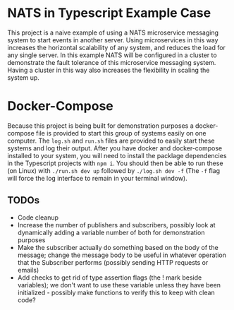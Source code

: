 # NATS in Typescript Example Case

This project is a naive example of using a NATS microservice messaging system to start events in another server. Using microservices in this way increases the horizontal scalability of any system, and reduces the load for any single server. In this example NATS will be configured in a cluster to demonstrate the fault tolerance of this microservice messaging system. Having a cluster in this way also increases the flexibility in scaling the system up.

# Docker-Compose

Because this project is being built for demonstration purposes a docker-compose file is provided to start this group of systems easily on one computer. The `log.sh` and `run.sh` files are provided to easily start these systems and log their output. After you have docker and docker-compose installed to your system, you will need to install the packlage dependencies in the Typescript projects with `npm i`. You should then be able to run these (on Linux) with `./run.sh dev up` followed by `./log.sh dev -f` (The `-f` flag will force the log interface to remain in your terminal window).

## TODOs

- Code cleanup
- Increase the number of publishers and subscribers, possibly look at dynamically adding a variable number of both for demonstration purposes
- Make the subscriber actually do something based on the body of the message; change the message body to be useful in whatever operation that the Subscriber performs (possibly sending HTTP requests or emails)
- Add checks to get rid of type assertion flags (the ! mark beside variables); we don't want to use these variable unless they have been initialized - possibly make functions to verify this to keep with clean code?